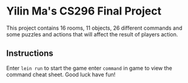 # Yilin Ma's CS296 Final Project

This project contains 16 rooms, 11 objects, 26 different commands and some puzzles and actions that will affect the result of players action.

## Instructions

Enter `lein run` to start the game enter `command` in game to view the command cheat sheet.
Good luck have fun!
